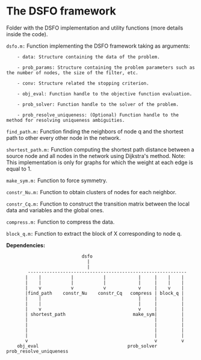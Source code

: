 # The DSFO framework

Folder with the DSFO implementation and utility functions (more details inside the code).

`dsfo.m:` Function implementing the DSFO framework taking as arguments:

        - data: Structure containing the data of the problem.

        - prob_params: Structure containing the problem parameters such as the number of nodes, the size of the filter, etc.

        - conv: Structure related the stopping criterion.

        - obj_eval: Function handle to the objective function evaluation. 

        - prob_solver: Function handle to the solver of the problem.

        - prob_resolve_uniqueness: (Optional) Function handle to the method for resolving uniqueness ambiguities.

`find_path.m:` Function finding the neighbors of node q and the shortest path to other every other node in the network.

`shortest_path.m:` Function computing the shortest path distance between a source node and all nodes in the network using Dijkstra's method. Note: This implementation is only for graphs for which the weight at each edge is equal to 1.

`make_sym.m:` Function to force symmetry.

`constr_Nu.m:` Function to obtain clusters of nodes for each neighbor.

`constr_Cq.m:` Function to construct the transition matrix between the local data and variables and the global ones.

`compress.m:` Function to compress the data.

`block_q.m:` Function to extract the block of X corresponding to node q.

**Dependencies:**



                                dsfo
                                  |
                                  |
            -----------------------------------------------------------
           |    |           |           |            |     |    |    |
           |    |           |           |            |     |    |    |
           |    v           v           v            v     |    v    |
           |find_path    constr_Nu    constr_Cq   compress | block_q |
           |    |                                    |     |         |
           |    |                                    |     |         |
           |    v                                    v     |         |
           | shortest_path                         make_sym|         |
           |                                               |         |
           |                                               |         |
           |                                               |         |
           |                                               |         |
           v                                               v         v
        obj_eval                                 prob_solver   prob_resolve_uniqueness